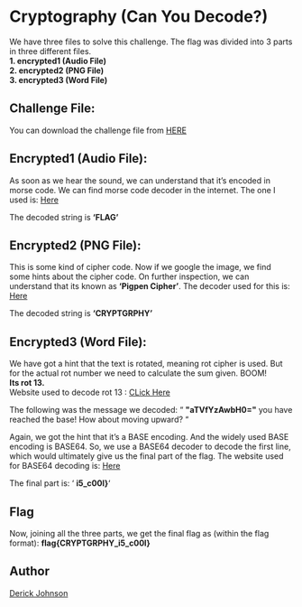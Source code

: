 # Cryptography (Can You Decode?)

We have three files to solve this challenge. The flag was divided into 3 parts in three different files.\
**1. encrypted1 (Audio File)\
2. encrypted2 (PNG File)\
3. encrypted3 (Word File)**

##  Challenge File:

You can download the challenge file from [HERE](https://github.com/cybsecsid/MriirsCTF/raw/main/WriteUp/Cryptography.zip)

## Encrypted1 (Audio File):

As soon as we hear the sound, we can understand that it’s encoded in morse code. We can find morse code decoder in the internet. The one I used is: [Here](https://morsecode.world/international/decoder/audio-decoder-adaptive.html)

The decoded string is **‘FLAG’**


## Encrypted2 (PNG File):

This is some kind of cipher code. Now if we google the image, we find some hints about the cipher code. On further inspection, we can understand that its known as **‘Pigpen Cipher’**. The decoder used for this is: [Here](https://planetcalc.com/7842/)

The decoded string is **‘CRYPTGRPHY’**

## Encrypted3 (Word File):

 We have got a hint that the text is rotated, meaning rot cipher is used. But for the actual rot number we need to calculate the sum given.
BOOM! \
**Its rot 13.**\
Website used to decode rot 13 : [CLick Here](https://rot13.com/)


The following was the message we decoded:
“ 
**"aTVfYzAwbH0="** 
you have reached the base! How about moving upward? “

Again, we got the hint that it’s a BASE encoding. And the widely used BASE encoding is BASE64. So, we use a BASE64 decoder to decode the first line, which would ultimately give us the final part of the flag. 
The website used for BASE64 decoding is:
[Here](https://www.base64decode.org/)

The final part is:
‘ **i5_c00l}**‘




## Flag
Now, joining all the three parts, we get the final flag as (within the flag format):
**flag{CRYPTGRPHY_i5_c00l}**




## Author
 [Derick Johnson](https://www.linkedin.com/in/derick-m-johnson/)

